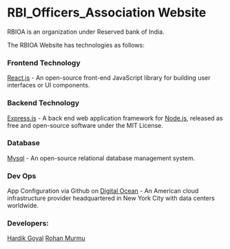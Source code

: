 # RBI_Officers_Association Website

RBIOA is an organization under Reserved bank of India.

The RBIOA Website has technologies as follows:

### Frontend Technology

[React.js](https://reactjs.org/) - An open-source front-end JavaScript library for building user interfaces or UI components.

### Backend Technology

[Express.js](https://expressjs.com/) - A back end web application framework for [Node.js](https://nodejs.org/en/), released as free and open-source software under the MIT License.

### Database

[Mysql](https://www.mysql.com/) - An open-source relational database management system.

### Dev Ops

App Configuration via Github on [Digital Ocean](https://www.digitalocean.com/) - An American cloud infrastructure provider headquartered in New York City with data centers worldwide.

### Developers:

[Hardik Goyal](https://github.com/hardik-goyal)
[Rohan Murmu](https://github.com/scythrine05)
